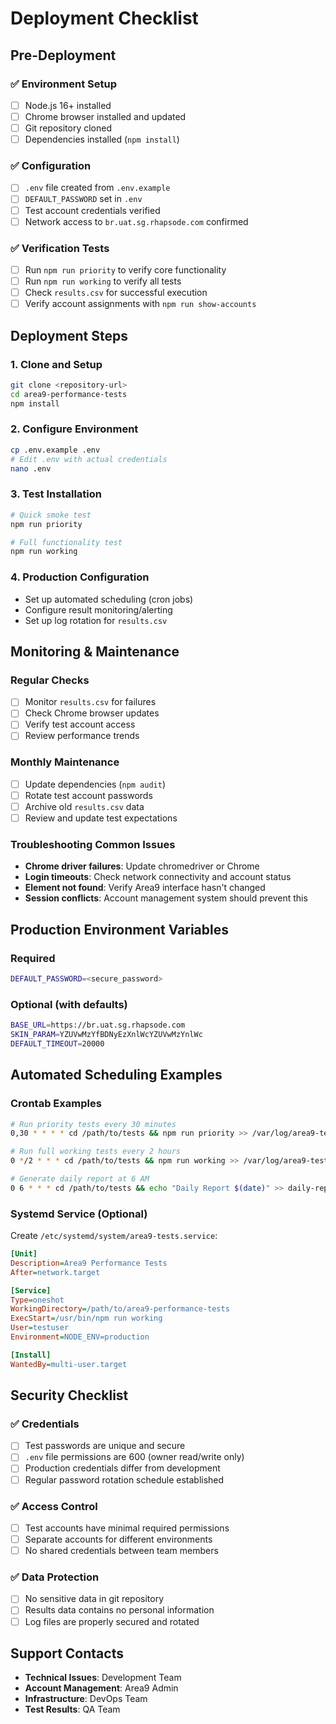 # Deployment Checklist

## Pre-Deployment

### ✅ Environment Setup
- [ ] Node.js 16+ installed
- [ ] Chrome browser installed and updated
- [ ] Git repository cloned
- [ ] Dependencies installed (`npm install`)

### ✅ Configuration
- [ ] `.env` file created from `.env.example`
- [ ] `DEFAULT_PASSWORD` set in `.env`
- [ ] Test account credentials verified
- [ ] Network access to `br.uat.sg.rhapsode.com` confirmed

### ✅ Verification Tests
- [ ] Run `npm run priority` to verify core functionality
- [ ] Run `npm run working` to verify all tests
- [ ] Check `results.csv` for successful execution
- [ ] Verify account assignments with `npm run show-accounts`

## Deployment Steps

### 1. Clone and Setup
```bash
git clone <repository-url>
cd area9-performance-tests
npm install
```

### 2. Configure Environment
```bash
cp .env.example .env
# Edit .env with actual credentials
nano .env
```

### 3. Test Installation
```bash
# Quick smoke test
npm run priority

# Full functionality test
npm run working
```

### 4. Production Configuration
- Set up automated scheduling (cron jobs)
- Configure result monitoring/alerting
- Set up log rotation for `results.csv`

## Monitoring & Maintenance

### Regular Checks
- [ ] Monitor `results.csv` for failures
- [ ] Check Chrome browser updates
- [ ] Verify test account access
- [ ] Review performance trends

### Monthly Maintenance
- [ ] Update dependencies (`npm audit`)
- [ ] Rotate test account passwords
- [ ] Archive old `results.csv` data
- [ ] Review and update test expectations

### Troubleshooting Common Issues
- **Chrome driver failures**: Update chromedriver or Chrome
- **Login timeouts**: Check network connectivity and account status
- **Element not found**: Verify Area9 interface hasn't changed
- **Session conflicts**: Account management system should prevent this

## Production Environment Variables

### Required
```bash
DEFAULT_PASSWORD=<secure_password>
```

### Optional (with defaults)
```bash
BASE_URL=https://br.uat.sg.rhapsode.com
SKIN_PARAM=YZUVwMzYfBDNyEzXnlWcYZUVwMzYnlWc
DEFAULT_TIMEOUT=20000
```

## Automated Scheduling Examples

### Crontab Examples
```bash
# Run priority tests every 30 minutes
0,30 * * * * cd /path/to/tests && npm run priority >> /var/log/area9-tests.log 2>&1

# Run full working tests every 2 hours
0 */2 * * * cd /path/to/tests && npm run working >> /var/log/area9-tests.log 2>&1

# Generate daily report at 6 AM
0 6 * * * cd /path/to/tests && echo "Daily Report $(date)" >> daily-report.log && tail -48 results.csv >> daily-report.log
```

### Systemd Service (Optional)
Create `/etc/systemd/system/area9-tests.service`:
```ini
[Unit]
Description=Area9 Performance Tests
After=network.target

[Service]
Type=oneshot
WorkingDirectory=/path/to/area9-performance-tests
ExecStart=/usr/bin/npm run working
User=testuser
Environment=NODE_ENV=production

[Install]
WantedBy=multi-user.target
```

## Security Checklist

### ✅ Credentials
- [ ] Test passwords are unique and secure
- [ ] `.env` file permissions are 600 (owner read/write only)
- [ ] Production credentials differ from development
- [ ] Regular password rotation schedule established

### ✅ Access Control
- [ ] Test accounts have minimal required permissions
- [ ] Separate accounts for different environments
- [ ] No shared credentials between team members

### ✅ Data Protection
- [ ] No sensitive data in git repository
- [ ] Results data contains no personal information
- [ ] Log files are properly secured and rotated

## Support Contacts

- **Technical Issues**: Development Team
- **Account Management**: Area9 Admin
- **Infrastructure**: DevOps Team
- **Test Results**: QA Team